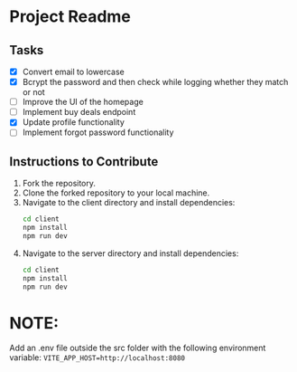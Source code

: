 # Project Readme

## Tasks

- [x] Convert email to lowercase
- [x] Bcrypt the password and then check while logging whether they match or not
- [ ] Improve the UI of the homepage
- [ ] Implement buy deals endpoint
- [x] Update profile functionality
- [ ] Implement forgot password functionality

## Instructions to Contribute

1. Fork the repository.
2. Clone the forked repository to your local machine.
3. Navigate to the client directory and install dependencies:
   ```bash
   cd client
   npm install
   npm run dev
   
4. Navigate to the server directory and install dependencies:
   ```bash
   cd client
   npm install
   npm run dev

# NOTE: 
Add an .env file outside the src folder with the following environment variable:
  `VITE_APP_HOST=http://localhost:8080`

